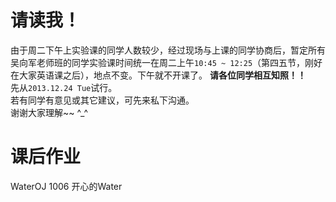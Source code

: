 # 请读我！
由于周二下午上实验课的同学人数较少，经过现场与上课的同学协商后，暂定所有吴向军老师班的同学实验课时间统一在周二上午`10:45 ~ 12:25`（第四五节，刚好在大家英语课之后），地点不变。下午就不开课了。  **请各位同学相互知照！！**   
先从`2013.12.24 Tue`试行。  
若有同学有意见或其它建议，可先来私下沟通。  
谢谢大家理解~~ ^_^

# 课后作业
WaterOJ 1006 开心的Water
